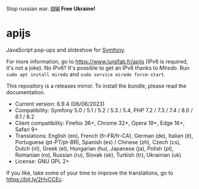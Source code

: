 Stop russian war. **🇺🇦 Free Ukraine!**

# apijs

JavaScript pop-ups and slideshow for [Symfony](https://github.com/symfony/symfony).

For more information, go to https://www.luigifab.fr/apijs (IPv6 is required, it's not a joke). No IPv6? It's possible to get an IPv6 thanks to *Miredo*. Run `sudo apt install miredo` and `sudo service miredo force-start`.

This repository is a releases mirror. To install the bundle, please read the documentation.

- Current version: 6.9.4 (06/06/2023)
- Compatibility: Symfony 5.0 / 5.1 / 5.2 / 5.3 / 5.4, PHP 7.2 / 7.3 / 7.4 / 8.0 / 8.1 / 8.2
- Client compatibility: Firefox 36+, Chrome 32+, Opera 19+, Edge 16+, Safari 9+
- Translations: English (en), French (fr-FR/fr-CA), German (de), Italian (it), Portuguese (pt-PT/pt-BR), Spanish (es) / Chinese (zh), Czech (cs), Dutch (nl), Greek (el), Hungarian (hu), Japanese (ja), Polish (pl), Romanian (ro), Russian (ru), Slovak (sk), Turkish (tr), Ukrainian (uk)
- License: GNU GPL 2+

If you like, take some of your time to improve the translations, go to https://bit.ly/2HyCCEc.
